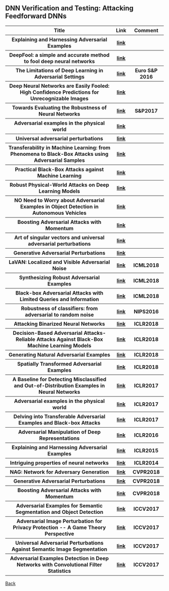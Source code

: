 <head>
  <meta charset="utf-8">

  <meta name="description" content="DNN Verification and Testing: Attacking Techniques">
  <meta name="author" content="SitePoint">

  <link rel="stylesheet" href="css/styles.css?v=1.0">

  <!--[if lt IE 9]>
    <script src="https://cdnjs.cloudflare.com/ajax/libs/html5shiv/3.7.3/html5shiv.js"></script>
  <![endif]-->
</head>

<body>
  
  <h2>DNN Verification and Testing: Attacking Feedforward DNNs </h2>
  
<table class="tg">
  <tr>
    <th class="tg-yw4l"> Title </th> 
    <th> Link </th>    
    <th class="tg-yw4l"> Comment </th> 
  </tr>
  
  <tr>
    <th class="tg-yw4l"> Explaining and Harnessing Adversarial Examples </th> 
    <th> <a href="https://arxiv.org/abs/1412.6572">link</a> </th>  
    <th class="tg-yw4l">  </th>   
  </tr>
  
  <tr>      
    <th class="tg-yw4l"> DeepFool: a simple and accurate method to fool deep neural networks </th> 
    <th> <a href="https://arxiv.org/abs/1511.04599">link</a> </th> 
    <th class="tg-yw4l">  </th> 
  </tr>
  
  <tr>      
    <th class="tg-yw4l"> The Limitations of Deep Learning in Adversarial Settings </th> 
    <th> <a href="https://arxiv.org/abs/1511.07528">link</a> </th> 
    <th class="tg-yw4l">  Euro S&P 2016 </th> 
  </tr>
  
  <tr>      
    <th class="tg-yw4l"> Deep Neural Networks are Easily Fooled: High Confidence Predictions for Unrecognizable Images </th> 
    <th> <a href="https://arxiv.org/abs/1412.1897">link</a> </th> 
    <th class="tg-yw4l">  </th> 
  </tr>
  
  <tr>      
    <th class="tg-yw4l"> Towards Evaluating the Robustness of Neural Networks </th> 
    <th> <a href="https://arxiv.org/abs/1608.04644">link</a> </th> 
    <th class="tg-yw4l">  S&P2017 </th> 
  </tr>
  
  <tr>      
    <th class="tg-yw4l"> Adversarial examples in the physical world </th> 
    <th> <a href="https://arxiv.org/abs/1607.02533">link</a> </th> 
    <th class="tg-yw4l">  </th> 
  </tr>
  
  <tr>      
    <th class="tg-yw4l"> Universal adversarial perturbations </th> 
    <th> <a href="https://arxiv.org/abs/1610.08401">link</a> </th> 
    <th class="tg-yw4l">  </th> 
  </tr>
  
  <tr>      
    <th class="tg-yw4l"> Transferability in Machine Learning: from Phenomena to Black-Box Attacks using Adversarial Samples </th> 
    <th> <a href="https://arxiv.org/abs/1605.07277">link</a> </th> 
    <th class="tg-yw4l">  </th> 
  </tr>
  
  <tr>      
    <th class="tg-yw4l"> Practical Black-Box Attacks against Machine Learning </th> 
    <th> <a href="https://arxiv.org/abs/1602.02697">link</a> </th> 
    <th class="tg-yw4l">  </th> 
  </tr>
  
  <tr>      
    <th class="tg-yw4l"> Robust Physical-World Attacks on Deep Learning Models </th> 
    <th> <a href="https://arxiv.org/abs/1707.08945">link</a> </th> 
    <th class="tg-yw4l">  </th> 
  </tr>
  
  <tr>      
    <th class="tg-yw4l"> NO Need to Worry about Adversarial Examples in Object Detection in Autonomous Vehicles </th> 
    <th> <a href="https://arxiv.org/abs/1707.03501">link</a> </th> 
    <th class="tg-yw4l">  </th> 
  </tr>
  
  <tr>      
    <th class="tg-yw4l"> Boosting Adversarial Attacks with Momentum </th> 
    <th> <a href="http://openaccess.thecvf.com/content_cvpr_2018/papers/Dong_Boosting_Adversarial_Attacks_CVPR_2018_paper.pdf">link</a></th> 
    <th class="tg-yw4l">  </th> 
  </tr>
  
  
   <tr>      
    <th class="tg-yw4l"> Art of singular vectors and universal adversarial perturbations </th> 
    <th> <a href="http://openaccess.thecvf.com/content_cvpr_2018/papers/Khrulkov_Art_of_Singular_CVPR_2018_paper.pdf">link</a> </th> 
    <th class="tg-yw4l">  </th> 
  </tr>
  
   <tr>      
    <th class="tg-yw4l">   Generative Adversarial Perturbations </th> 
    <th> <a href="http://openaccess.thecvf.com/content_cvpr_2018/papers/Poursaeed_Generative_Adversarial_Perturbations_CVPR_2018_paper.pdf">link</a> </th> 
    <th class="tg-yw4l">  </th> 
  </tr>
  
   <tr>      
    <th class="tg-yw4l">  LaVAN: Localized and Visible Adversarial Noise </th> 
    <th> <a href="https://arxiv.org/pdf/1801.02608.pdf">link</a> </th> 
    <th class="tg-yw4l"> ICML2018 </th> 
  </tr>
  
   <tr>      
    <th class="tg-yw4l">  Synthesizing Robust Adversarial Examples </th> 
    <th> <a href="https://arxiv.org/abs/1707.07397">link</a> </th> 
    <th class="tg-yw4l"> ICML2018 </th> 
  </tr>
  
  
   <tr>      
    <th class="tg-yw4l"> Black-box Adversarial Attacks with Limited Queries and Information </th> 
    <th> <a href="https://arxiv.org/abs/1804.08598">link</a> </th> 
    <th class="tg-yw4l"> ICML2018 </th> 
  </tr>
  
   <tr>      
    <th class="tg-yw4l"> Robustness of classifiers: from adversarial to random noise </th> 
    <th> <a href="http://papers.nips.cc/paper/6331-robustness-of-classifiers-from-adversarial-to-random-noise">link</a> </th> 
    <th class="tg-yw4l"> NIPS2016 </th> 
  </tr>
  
   <tr>      
    <th class="tg-yw4l"> Attacking Binarized Neural Networks </th> 
    <th> <a href="https://arxiv.org/abs/1711.00449">link</a> </th> 
    <th class="tg-yw4l"> ICLR2018 </th> 
  </tr>
  
   <tr>      
    <th class="tg-yw4l">Decision-Based Adversarial Attacks- Reliable Attacks Against Black-Box Machine Learning Models</th> 
    <th> <a href="https://arxiv.org/abs/1712.04248">link</a> </th> 
    <th class="tg-yw4l"> ICLR2018 </th> 
  </tr>
  
   <tr>      
    <th class="tg-yw4l">Generating Natural Adversarial Examples</th> 
    <th> <a href="https://arxiv.org/abs/1710.11342">link</a> </th> 
    <th class="tg-yw4l"> ICLR2018 </th> 
  </tr>
  
   <tr>      
    <th class="tg-yw4l">Spatially Transformed Adversarial Examples</th> 
    <th> <a href="https://arxiv.org/abs/1801.02612">link</a> </th> 
    <th class="tg-yw4l"> ICLR2018 </th> 
  </tr>
  
   <tr>      
    <th class="tg-yw4l">A Baseline for Detecting Misclassified and Out-of-Distribution Examples in Neural Networks</th> 
    <th> <a href="https://arxiv.org/abs/1610.02136">link</a> </th> 
    <th class="tg-yw4l"> ICLR2017 </th> 
  </tr>
  
   <tr>      
    <th class="tg-yw4l">Adversarial examples in the physical world</th> 
    <th> <a href="https://arxiv.org/abs/1607.02533">link</a> </th> 
    <th class="tg-yw4l"> ICLR2017 </th> 
  </tr>
  
   <tr>      
    <th class="tg-yw4l">Delving into Transferable Adversarial Examples and Black-box Attacks</th> 
    <th> <a href="https://arxiv.org/abs/1611.02770">link</a> </th> 
    <th class="tg-yw4l"> ICLR2017 </th> 
  </tr>
  
   <tr>      
    <th class="tg-yw4l">Adversarial Manipulation of Deep Representations</th> 
    <th> <a href="https://arxiv.org/abs/1511.05122">link</a> </th> 
    <th class="tg-yw4l"> ICLR2016 </th> 
  </tr>
  
   <tr>      
    <th class="tg-yw4l">Explaining and Harnessing Adversarial Examples</th> 
    <th> <a href="https://arxiv.org/abs/1412.6572">link</a> </th> 
    <th class="tg-yw4l"> ICLR2015 </th> 
  </tr>
  
   <tr>      
    <th class="tg-yw4l">Intriguing properties of neural networks</th> 
    <th> <a href="https://arxiv.org/abs/1312.6199">link</a> </th> 
    <th class="tg-yw4l"> ICLR2014 </th> 
  </tr>

   <tr>      
    <th class="tg-yw4l">NAG: Network for Adversary Generation</th> 
    <th> <a href="http://openaccess.thecvf.com/content_cvpr_2018/papers/Mopuri_NAG_Network_for_CVPR_2018_paper.pdf">link</a> </th> 
    <th class="tg-yw4l"> CVPR2018 </th> 
  </tr>

   <tr>      
    <th class="tg-yw4l">Generative Adversarial Perturbations</th> 
    <th> <a href="http://openaccess.thecvf.com/content_cvpr_2018/papers/Poursaeed_Generative_Adversarial_Perturbations_CVPR_2018_paper.pdf">link</a> </th> 
    <th class="tg-yw4l"> CVPR2018 </th> 
  </tr>

   <tr>      
    <th class="tg-yw4l">Boosting Adversarial Attacks with Momentum</th> 
    <th> <a href="http://openaccess.thecvf.com/content_cvpr_2018/papers/Dong_Boosting_Adversarial_Attacks_CVPR_2018_paper.pdf">link</a> </th> 
    <th class="tg-yw4l"> CVPR2018 </th> 
  </tr>

   <tr>      
    <th class="tg-yw4l">Adversarial Examples for Semantic Segmentation and Object Detection</th> 
    <th> <a href="http://openaccess.thecvf.com/content_ICCV_2017/papers/Xie_Adversarial_Examples_for_ICCV_2017_paper.pdf">link</a> </th> 
    <th class="tg-yw4l"> ICCV2017 </th> 
  </tr>

   <tr>      
    <th class="tg-yw4l">Adversarial Image Perturbation for Privacy Protection -- A Game Theory Perspective</th> 
    <th> <a href="http://openaccess.thecvf.com/content_ICCV_2017/papers/Oh_Adversarial_Image_Perturbation_ICCV_2017_paper.pdf">link</a> </th> 
    <th class="tg-yw4l"> ICCV2017 </th> 
  </tr>

   <tr>      
    <th class="tg-yw4l">Universal Adversarial Perturbations Against Semantic Image Segmentation</th> 
    <th> <a href="http://openaccess.thecvf.com/content_ICCV_2017/papers/Metzen_Universal_Adversarial_Perturbations_ICCV_2017_paper.pdf">link</a> </th> 
    <th class="tg-yw4l"> ICCV2017 </th> 
  </tr>

   <tr>      
    <th class="tg-yw4l">Adversarial Examples Detection in Deep Networks with Convolutional Filter Statistics</th> 
    <th> <a href="http://openaccess.thecvf.com/content_ICCV_2017/papers/Li_Adversarial_Examples_Detection_ICCV_2017_paper.pdf">link</a> </th> 
    <th class="tg-yw4l"> ICCV2017 </th> 
  </tr>
  
</table>

<a href="https://github.com/TrustAI/Literature-on-DNN-Verification-and-Testing">Back</a>
  
</body>
</html>
